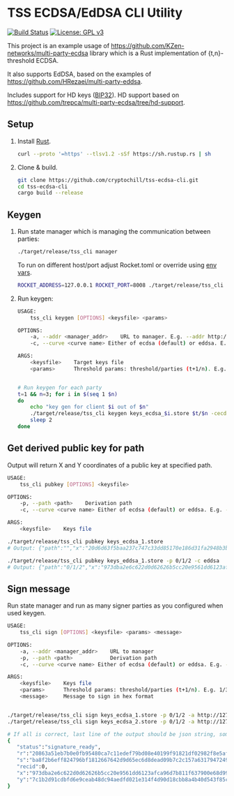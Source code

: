 # TSS ECDSA/EdDSA CLI Utility

[![Build Status](https://travis-ci.com/cryptochill/tss-ecdsa-cli.svg?branch=master)](https://travis-ci.com/cryptochill/tss-ecdsa-cli)
[![License: GPL v3](https://img.shields.io/badge/License-GPL%20v3-blue.svg)](https://www.gnu.org/licenses/gpl-3.0)

This project is an example usage of https://github.com/KZen-networks/multi-party-ecdsa library which is a Rust implementation of {t,n}-threshold ECDSA.

It also supports EdDSA, based on the examples of https://github.com/HRezaei/multi-party-eddsa. 

Includes support for HD keys ([BIP32](https://github.com/bitcoin/bips/blob/master/bip-0032.mediawiki)). HD support based on https://github.com/trepca/multi-party-ecdsa/tree/hd-support.

## Setup

1.  Install [Rust](https://rustup.rs/).

    ```sh
    curl --proto '=https' --tlsv1.2 -sSf https://sh.rustup.rs | sh
    ``` 

2. Clone & build.

    ```sh
    git clone https://github.com/cryptochill/tss-ecdsa-cli.git 
    cd tss-ecdsa-cli
    cargo build --release
    ```

## Keygen

1. Run state manager which is managing the communication between parties:

    ```sh 
    ./target/release/tss_cli manager
    ```
   
    To run on different host/port adjust Rocket.toml or override using [env vars](https://api.rocket.rs/v0.4/rocket/config/index.html#environment-variables). 
    ```sh
    ROCKET_ADDRESS=127.0.0.1 ROCKET_PORT=8008 ./target/release/tss_cli manager
    ```

2. Run keygen:

    ```sh
    USAGE:
        tss_cli keygen [OPTIONS] <keysfile> <params>

    OPTIONS:
        -a, --addr <manager_addr>    URL to manager. E.g. --addr http://127.0.0.2:8002
        -c, --curve <curve name> Either of ecdsa (default) or eddsa. E.g. -curve eddsa
    
    ARGS:
        <keysfile>    Target keys file
        <params>      Threshold params: threshold/parties (t+1/n). E.g. 1/3 for 2 of 3 schema.

   
    # Run keygen for each party
    t=1 && n=3; for i in $(seq 1 $n)
    do
        echo "key gen for client $i out of $n"
        ./target/release/tss_cli keygen keys_ecdsa_$i.store $t/$n -cecdsa &
        sleep 2
    done
    ```

## Get derived public key for path

Output will return X and Y coordinates of a public key at specified path.

```sh
USAGE:
    tss_cli pubkey [OPTIONS] <keysfile>

OPTIONS:
    -p, --path <path>    Derivation path
    -c, --curve <curve name> Either of ecdsa (default) or eddsa. E.g. -curve eddsa

ARGS:
    <keysfile>    Keys file

./target/release/tss_cli pubkey keys_ecdsa_1.store
# Output: {"path":"","x":"20d6d63f5baa237c747c33dd85170e186d31fa2948b3bb4615e7d08045f05614","y":"6b4ae2e5a65f750f911e92f365f8f4733949f4681efb9ebfa8d9d8fec258e96"}

./target/release/tss_cli pubkey keys_eddsa_1.store -p 0/1/2 -c eddsa
# Output: {"path":"0/1/2","x":"973dba2e6c622d0d62626b5cc20e9561dd6123afca96d7b811f637900e68d99e","y":"7c1b2d91cdbfd6e9ceab48dc94aedfd021e314f4d90d18cbb8a4b40d543f85cd"}
```

## Sign message

Run state manager and run as many signer parties as you configured when used keygen.

```sh
USAGE:
    tss_cli sign [OPTIONS] <keysfile> <params> <message>

OPTIONS:
    -a, --addr <manager_addr>    URL to manager
    -p, --path <path>            Derivation path
    -c, --curve <curve name> Either of ecdsa (default) or eddsa. E.g. -curve eddsa

ARGS:
    <keysfile>    Keys file
    <params>      Threshold params: threshold/parties (t+1/n). E.g. 1/3 for 2 of 3 schema.
    <message>     Message to sign in hex format


./target/release/tss_cli sign keys_ecdsa_1.store -p 0/1/2 -a http://127.0.0.1:8001 1/2 SignMe -cecdsa
./target/release/tss_cli sign keys_ecdsa_2.store -p 0/1/2 -a http://127.0.0.1:8001 1/2 SignMe -cecdsa

# If all is correct, last line of the output should be json string, something like this:
{ 
   "status":"signature_ready",
   "r":"20863a51eb7b0e0fb95480ca7c11edef79bd08e40199f91821df02982f8e5af1",
   "s":"ba8f2b6eff824796bf1812667642d9d65ec6d8dead09b7c2c157a6317947249",
   "recid":0,
   "x":"973dba2e6c622d0d62626b5cc20e9561dd6123afca96d7b811f637900e68d99e",
   "y":"7c1b2d91cdbfd6e9ceab48dc94aedfd021e314f4d90d18cbb8a4b40d543f85cd"
}
```
